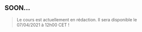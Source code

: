 ## SOON...
> Le cours est actuellement en rédaction. Il sera disponible le 07/04/2021 à 12h00 CET !
